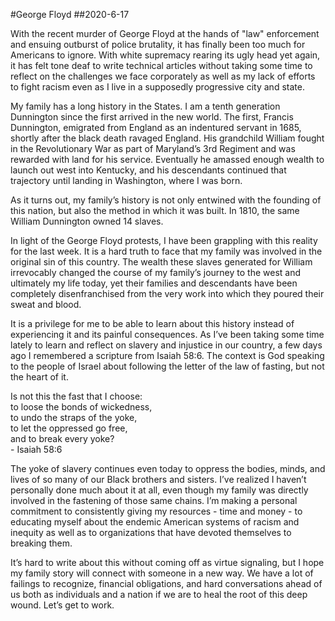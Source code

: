 #George Floyd
##2020-6-17

With the recent murder of George Floyd at the hands of "law" enforcement and ensuing outburst of police brutality, it has finally been too much for Americans to ignore. With white supremacy rearing its ugly head yet again, it has felt tone deaf to write technical articles without taking some time to reflect on the challenges we face corporately as well as my lack of efforts to fight racism even as I live in a supposedly progressive city and state.

My family has a long history in the States. I am a tenth generation Dunnington since the first arrived in the new world. The first, Francis Dunnington, emigrated from England as an indentured servant in 1685, shortly after the black death ravaged England. His grandchild William fought in the Revolutionary War as part of Maryland’s 3rd Regiment and was rewarded with land for his service. Eventually he amassed enough wealth to launch out west into Kentucky, and his descendants continued that trajectory until landing in Washington, where I was born.

As it turns out, my family’s history is not only entwined with the founding of this nation, but also the method in which it was built. In 1810, the same William Dunnington owned 14 slaves.

In light of the George Floyd protests, I have been grappling with this reality for the last week. It is a hard truth to face that my family was involved in the original sin of this country. The wealth these slaves generated for William irrevocably changed the course of my family’s journey to the west and ultimately my life today, yet their families and descendants have been completely disenfranchised from the very work into which they poured their sweat and blood.

It is a privilege for me to be able to learn about this history instead of experiencing it and its painful consequences. As I’ve been taking some time lately to learn and reflect on slavery and injustice in our country, a few days ago I remembered a scripture from Isaiah 58:6. The context is God speaking to the people of Israel about following the letter of the law of fasting, but not the heart of it.

<p class="quote">Is not this the fast that I choose:<br>to loose the bonds of wickedness,<br>to undo the straps of the yoke,<br>to let the oppressed go free,<br>and to break every yoke?<br>- Isaiah 58:6</p>

The yoke of slavery continues even today to oppress the bodies, minds, and lives of so many of our Black brothers and sisters. I’ve realized I haven’t personally done much about it at all, even though my family was directly involved in the fastening of those same chains. I’m making a personal commitment to consistently giving my resources - time and money - to educating myself about the endemic American systems of racism and inequity as well as to organizations that have devoted themselves to breaking them.

It’s hard to write about this without coming off as virtue signaling, but I hope my family story will connect with someone in a new way. We have a lot of failings to recognize, financial obligations, and hard conversations ahead of us both as individuals and a nation if we are to heal the root of this deep wound. Let’s get to work.
